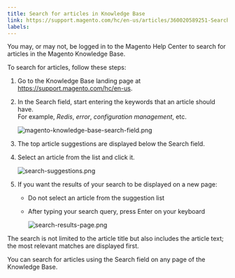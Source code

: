 ```yaml
---
title: Search for articles in Knowledge Base
link: https://support.magento.com/hc/en-us/articles/360020589251-Search-for-articles-in-Knowledge-Base
labels: 
---
```


You may, or may not, be logged in to the Magento Help Center to search for articles in the Magento Knowledge Base.

To search for articles, follow these steps:

1. Go to the Knowledge Base landing page at <https://support.magento.com/hc/en-us>.
1. In the Search field, start entering the keywords that an article should have.   
    For example, _Redis_, _error_, _configuration management_, etc.  
      
    ![magento-knowledge-base-search-field.png](https://support.magento.com/hc/article_attachments/360016528791/magento-knowledge-base-search-field.png)  
      
    
1. The top article suggestions are displayed below the Search field.
1. Select an article from the list and click it.  
      
    ![search-suggestions.png](https://support.magento.com/hc/article_attachments/360016528991/search-suggestions.png)  
      
    
1. If you want the results of your search to be displayed on a new page:
    
    * Do not select an article from the suggestion list
    * After typing your search query, press Enter on your keyboard  
          
        ![search-results-page.png](https://support.magento.com/hc/article_attachments/360016477832/search-results-page.png)
    
    
    

The search is not limited to the article title but also includes the article text; the most relevant matches are displayed first.

You can search for articles using the Search field on any page of the Knowledge Base.